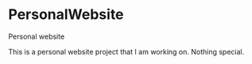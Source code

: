 # PersonalWebsite
Personal website

This is a personal website project that I am working on. Nothing special.
